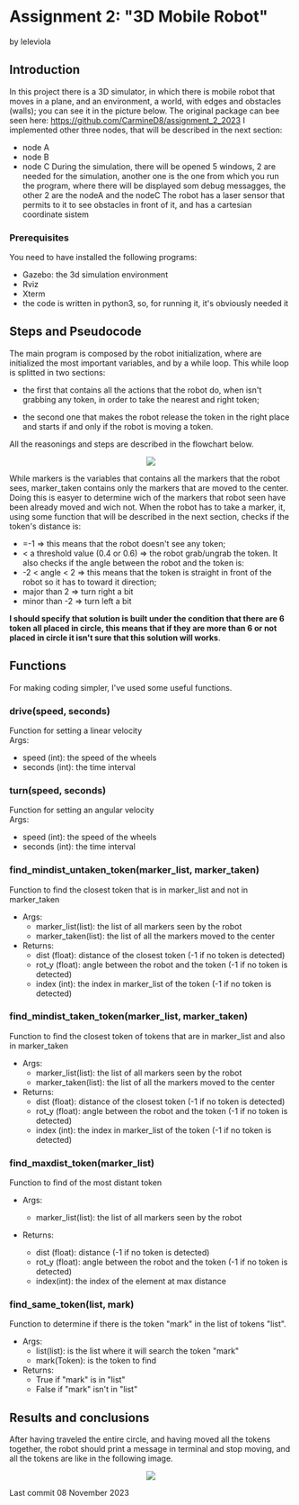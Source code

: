 # Assignment 2: "3D Mobile Robot"

by leleviola

## Introduction
In this project there is a 3D simulator, in which there is mobile robot that moves in a plane, and an environment, a world, with edges and obstacles (walls); you can see  it in the picture below. The original package can bee seen here: https://github.com/CarmineD8/assignment_2_2023
I implemented other three nodes, that will be described in the next section:
- node A
- node B
- node C
During the simulation, there will be opened 5 windows, 2 are needed for the simulation, another one is the one from which you run the program, where there will be displayed som debug messagges, the other 2 are the nodeA and the nodeC
The robot has a laser sensor that permits to it to see obstacles in front of it, and has a cartesian coordinate sistem 
### Prerequisites
You need to have installed the following programs:
- Gazebo: the 3d simulation environment
- Rviz
- Xterm
- the code is written in python3, so, for running it, it's obviously needed it

## Steps and Pseudocode

The main program is composed by the robot initialization, where are initialized the most important variables, and by a while loop. This while loop is splitted in two sections:

- the first that contains all the actions that the robot do, when isn't grabbing any token, in order to take the nearest and right token;

- the second one that makes the robot release the token in the right place and starts if and only if the robot is moving a token.

<p>
  All the reasonings and steps are described in the flowchart below.
</p>

<p align= "center">
  <img src = "images/Flowchart.png">
  
  While markers is the variables that contains all the markers that the robot sees, marker_taken contains only the markers that are moved to the center. Doing this is easyer to determine wich of the markers that robot seen have been already moved and wich not.
  When the robot has to take a marker, it, using some function that will be described in the next section, checks if the token's distance is:
- =-1 => this means that the robot doesn't see any token;
- < a threshold value (0.4 or 0.6) => the robot grab/ungrab the token.
It also checks if the angle between the robot and the token is:
- -2 < angle < 2 => this means that the token is  straight in front of the robot so it has to toward it direction;
- major than 2 => turn right a bit
- minor than -2 => turn left a bit

**I should specify that solution is built under the condition that there are 6 token all placed in circle, this means that if they are more than 6 or not placed in circle it isn't sure that this solution will works**.
</p>

## Functions

For making coding simpler, I've used some useful functions.

### drive(speed, seconds)

Function for setting a linear velocity    
Args: 
  - speed (int): the speed of the wheels
  - seconds (int): the time interval
   
### turn(speed, seconds)

Function for setting an angular velocity    
Args: 
  - speed (int): the speed of the wheels
  - seconds (int): the time interval

### find_mindist_untaken_token(marker_list, marker_taken)

Function to find the closest token that is in marker_list and not in marker_taken
- Args:
  - marker_list(list): the list of all markers seen by the robot
  - marker_taken(list): the list of all the markers moved to the center
- Returns:
  - dist (float): distance of the closest token (-1 if no token is detected)
  - rot_y (float): angle between the robot and the token (-1 if no token is detected)
  - index (int): the index in marker_list of the token (-1 if no token is detected)

### find_mindist_taken_token(marker_list, marker_taken)

Function to find the closest token of tokens that are in marker_list and also in marker_taken
- Args:
  - marker_list(list): the list of all markers seen by the robot
  - marker_taken(list): the list of all the markers moved to the center
- Returns:
  - dist (float): distance of the closest token (-1 if no token is detected)
  - rot_y (float): angle between the robot and the token (-1 if no token is detected)
  - index (int): the index in marker_list of the token (-1 if no token is detected)
### find_maxdist_token(marker_list)
Function to find of the most distant token
- Args:
  - marker_list(list): the list of all markers seen by the robot

- Returns:
  - dist (float): distance (-1 if no token is detected)
  - rot_y (float): angle between the robot and the token (-1 if no token is detected)
  - index(int): the index of the element at max distance
 
### find_same_token(list, mark)
    
Function to determine if there is the token "mark" in the list of tokens "list".
- Args:
  - list(list): is the list where it will search the token "mark"
  - mark(Token): is the token to find
- Returns:
  - True if "mark" is in "list"
  - False if "mark" isn't in "list"

## Results and conclusions
After having traveled the entire circle, and having moved all the tokens together, the robot should print a message in terminal and stop moving, and all the tokens are like in the following image. 
<p align = "center">
  <img src ="images/End.png">
</p>
Last commit 08 November 2023
